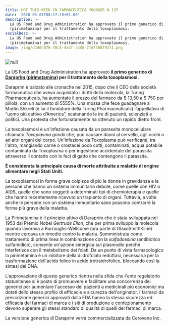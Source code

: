 ```yaml
---
title: HOT THIS WEEK IN FARMACEUTICA YOUNGER N.137
date: '2020-03-01T08:17:15+01:00'
description: >-
  La US Food and Drug Administration ha approvato il primo generico di Daraprim
  (pirimetamina) per il trattamento della toxoplasmosi.
socialDesc: >-
  La US Food and Drug Administration ha approvato il primo generico di Daraprim
  (pirimetamina) per il trattamento della toxoplasmosi.
image: /img/d2d0c076-78c5-4e2f-a245-2fdf30879211.png
---
```

![null](/img/d2d0c076-78c5-4e2f-a245-2fdf30879211.png)

La US Food and Drug Administration ha approvato **il primo generico di **[**Daraprim (pirimetamina)**](https://www.fda.gov/news-events/press-announcements/fda-approves-first-generic-daraprim)** per il trattamento della toxoplasmosi.**

Daraprim è balzato alle cronache nel 2015, dopo che il CEO della società farmaceutica che aveva acquistato i diritti della molecola, la Turing Pharmaceuticals, ha aumentato il prezzo del farmaco da $ 13,50 a $ 750 per pillola, con un aumento di 5555%. Una mossa che fece guadagnare a Martin Shkreli (è lui il fondatore della Turing Pharmaceuticals) l’appellativo di “uomo più cattivo d’America”, scatenando le ire di pazienti, scienziati e politici. Una protesta che fortunatamente ha ottenuto un rapido dietro front.

La toxoplasmosi è un'infezione causata da un parassita monocellulare chiamato _Toxoplasma gondii_ che, può causare danni al cervello, agli occhi o ad altri organi del corpo. Un'infezione da Toxoplasma può verificarsi, tra l'altro, mangiando carne o crostacei poco cotti, contaminati, acqua potabile contaminata da Toxoplasma o per ingestione accidentale del parassita attraverso il contatto con le feci di gatto che contengono il parassita. 

**È considerata la principale causa di morte attribuita a malattie di origine alimentare negli Stati Uniti.**

La toxoplasmosi in forma grave colpisce di più le donne in gravidanza e le persone che hanno un sistema immunitario debole, come quelle con HIV o AIDS, quelle che sono soggetti a determinati tipi di chemioterapia e quelle che hanno recentemente ricevuto un trapianto di organi. Tuttavia, a volte anche le persone con un sistema immunitario sano possono contrarre la forma più grave della malattia.

La Pirimetamina è il principio attivo di Daraprim che è stata sviluppata nel 1953 dal Premio Nobel _Gertrude Elion_, che per prima sviluppò la molecola quando lavorava a Burroughs-Wellcome (ora parte di GlaxoSmithKline) mentre cercava un rimedio contro la malaria. Somministrata come trattamento di prima linea in combinazione con la _sulfadossina_ (antibiotico sulfamidico), consente un'azione sinergica sul plasmodio perché interferisce con il metabolismo dei folati. Da un punto di vista farmacologico la pirimetamina è un inibitore della diidrofolato reduttasi, necessaria per la trasformazione dell'acido folico in acido tretraidrofolico, bloccando così la sintesi del DNA. 

L'approvazione di questo generico rientra nella sfida che l'ente regolatorio statunitense si è posto di promuovere e facilitare una concorrenza dei generici per aumentare l'accesso dei pazienti a medicinali più economici ma dotati dello stesso profilo di efficacie e sicurezza dell'originator. I farmaci da prescrizione generici approvati dalla FDA hanno la stessa sicurezza ed efficacia dei farmaci di marca e i siti di produzione e confezionamento devono superare gli stessi standard di qualità di quelli dei farmaci di marca.

La versione generica di Daraprim verrà commercializzata da Cerovene Inc.
